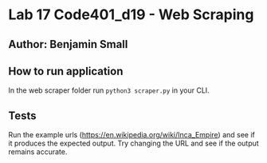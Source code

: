 # Lab 17 Code401_d19 - Web Scraping

## Author: Benjamin Small

## How to run application

In the web scraper folder run `python3 scraper.py` in your CLI.

## Tests

Run the example urls (https://en.wikipedia.org/wiki/Inca_Empire) and see if it produces the expected output. Try changing the URL and see if the output remains accurate.